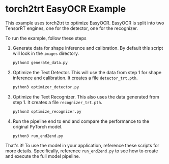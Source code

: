 # torch2trt EasyOCR Example

This example uses torch2trt to optimize EasyOCR.  EasyOCR is split into
two TensorRT engines, one for the detector, one for the recognizer.

To run the example, follow these steps

1. Generate data for shape inference and calibration.  By default this script will look in the ``images`` directory.

    ```bash
    python3 generate_data.py
    ```

2. Optimize the Text Detector.  This will use the data from step 1 for shape inference and calibration.  It creates a file ``detector_trt.pth``.

    ```bash
    python3 optimizer_detector.py
    ```

3. Optimize the Text Recognizer. This also uses the data generated from step 1.  It creates a file ``recognizer_trt.pth``.

    ```bash
    python3 optimize_recognizer.py

4. Run the pipeline end to end and compare the performance to the original PyTorch model. 

    ```bash
    python3 run_end2end.py
    ```

That's it!  To use the model in your application, reference these scripts for more details.  Specifically, reference
``run_end2end.py`` to see how to create and execute the full model pipeline.